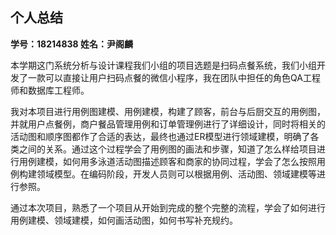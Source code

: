 ## 个人总结

**学号：18214838     姓名：尹阁麟**

本学期这门系统分析与设计课程我们小组的项目选题是扫码点餐系统，我们小组开发了一款可以直接让用户扫码点餐的微信小程序，我在团队中担任的角色QA工程师和数据库工程师。

我对本项目进行用例图建模、用例建模，构建了顾客，前台与后厨交互的用例图，并就用户点餐例，商户餐品管理用例和订单管理例进行了详细设计，同时将相关的活动图和顺序图都作了合适的表达，最终也通过ER模型进行领域建模，明确了各类之间的关系。通过这个过程学会了用例图的画法和步骤，知道了怎么样给项目进行用例建模，如何用多泳道活动图描述顾客和商家的协同过程，学会了怎么按照用例构建领域模型。在编码阶段，开发人员则可以根据用例、活动图、领域建模等进行参照。

通过本次项目，熟悉了一个项目从开始到完成的整个完整的流程，学会了如何进行用例建模、领域建模，如何画活动图，如何书写补充规约。

